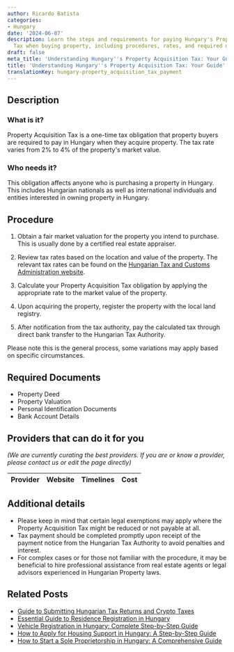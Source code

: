 ```yaml
---
author: Ricardo Batista
categories:
- Hungary
date: '2024-06-07'
description: Learn the steps and requirements for paying Hungary's Property Acquisition
  Tax when buying property, including procedures, rates, and required documents.
draft: false
meta_title: 'Understanding Hungary''s Property Acquisition Tax: Your Guide'
title: 'Understanding Hungary''s Property Acquisition Tax: Your Guide'
translationKey: hungary-property_acquisition_tax_payment
---
```


## Description
### What is it?
Property Acquisition Tax is a one-time tax obligation that property buyers are required to pay in Hungary when they acquire property. The tax rate varies from 2% to 4% of the property's market value. 

### Who needs it?
This obligation affects anyone who is purchasing a property in Hungary. This includes Hungarian nationals as well as international individuals and entities interested in owning property in Hungary.

## Procedure

1. Obtain a fair market valuation for the property you intend to purchase. This is usually done by a certified real estate appraiser.

2. Review tax rates based on the location and value of the property. The relevant tax rates can be found on the [Hungarian Tax and Customs Administration website](https://nav.gov.hu/).

3. Calculate your Property Acquisition Tax obligation by applying the appropriate rate to the market value of the property.

4. Upon acquiring the property, register the property with the local land registry.

5. After notification from the tax authority, pay the calculated tax through direct bank transfer to the Hungarian Tax Authority. 

Please note this is the general process, some variations may apply based on specific circumstances.

## Required Documents

- Property Deed
- Property Valuation
- Personal Identification Documents
- Bank Account Details

## Providers that can do it for you

_(We are currently curating the best providers. If you are or know a provider, please contact us or edit the page directly)_

| Provider        |     Website     |     Timelines    |       Cost      |
| :-------------: | :-------------: |  :-------------: | :-------------: |

## Additional details

- Please keep in mind that certain legal exemptions may apply where the Property Acquisition Tax might be reduced or not payable at all. 
- Tax payment should be completed promptly upon receipt of the payment notice from the Hungarian Tax Authority to avoid penalties and interest.
- For complex cases or for those not familiar with the procedure, it may be beneficial to hire professional assistance from real estate agents or legal advisors experienced in Hungarian Property laws.
## Related Posts

- [Guide to Submitting Hungarian Tax Returns and Crypto Taxes](https://tramitit.com/guides/hungary/tax_return_submission/)
- [Essential Guide to Residence Registration in Hungary](https://tramitit.com/guides/hungary/residence_registration/)
- [Vehicle Registration in Hungary: Complete Step-by-Step Guide](https://tramitit.com/guides/hungary/vehicle_registration/)
- [How to Apply for Housing Support in Hungary: A Step-by-Step Guide](https://tramitit.com/guides/hungary/housing_support_application/)
- [How to Start a Sole Proprietorship in Hungary: A Comprehensive Guide](https://tramitit.com/guides/hungary/sole_proprietorship_registration/)